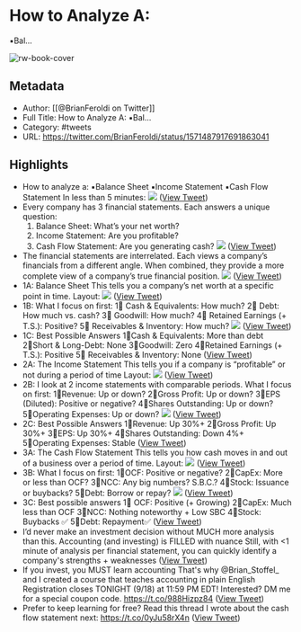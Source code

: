 # How to Analyze A:
▪️Bal...

![rw-book-cover](https://pbs.twimg.com/profile_images/1332873593525571584/btq0XlPB.jpg)

## Metadata
- Author: [[@BrianFeroldi on Twitter]]
- Full Title: How to Analyze A:
▪️Bal...
- Category: #tweets
- URL: https://twitter.com/BrianFeroldi/status/1571487917691863041

## Highlights
- How to analyze a:
  ▪️Balance Sheet
  ▪️Income Statement
  ▪️Cash Flow Statement
  In less than 5 minutes: 
  ![](https://pbs.twimg.com/media/Fc8JWUuWAAIUdBI.jpg) ([View Tweet](https://twitter.com/BrianFeroldi/status/1571487917691863041))
- Every company has 3 financial statements. 
  Each answers a unique question:
  1. Balance Sheet: What’s your net worth?
  2. Income Statement: Are you profitable?
  3. Cash Flow Statement: Are you generating cash? 
  ![](https://pbs.twimg.com/media/Fc8ErngWIAAc5oE.jpg) ([View Tweet](https://twitter.com/BrianFeroldi/status/1571487918929190914))
- The financial statements are interrelated.
  Each views a company’s financials from a different angle.
  When combined, they provide a more complete view of a company’s true financial position. 
  ![](https://pbs.twimg.com/media/Fc8Ew76XEAAUFuP.jpg) ([View Tweet](https://twitter.com/BrianFeroldi/status/1571487920170668033))
- 1A: Balance Sheet
  This tells you a company’s net worth at a specific point in time.
  Layout: 
  ![](https://pbs.twimg.com/media/Fc8FCe9XkAQ6h7e.jpg) ([View Tweet](https://twitter.com/BrianFeroldi/status/1571487921370193921))
- 1B: What I focus on first:
  1⃣ Cash & Equivalents: How much?
  2⃣ Debt: How much vs. cash?
  3⃣ Goodwill: How much?
  4⃣ Retained Earnings (+ T.S.): Positive?
  5⃣ Receivables & Inventory: How much? 
  ![](https://pbs.twimg.com/media/Fc8FiGnXEAA0nOF.jpg) ([View Tweet](https://twitter.com/BrianFeroldi/status/1571487922473295873))
- 1C: Best Possible Answers
  1⃣Cash & Equivalents: More than debt
  2⃣Short & Long-Debt: None
  3⃣Goodwill: Zero
  4⃣Retained Earnings (+ T.S.): Positive
  5⃣ Receivables & Inventory: None ([View Tweet](https://twitter.com/BrianFeroldi/status/1571487923887022080))
- 2A: The Income Statement
  This tells you if a company is “profitable” or not during a period of time
  Layout: 
  ![](https://pbs.twimg.com/media/Fc8GUujXEAAvMa2.jpg) ([View Tweet](https://twitter.com/BrianFeroldi/status/1571487925291941888))
- 2B: I look at 2 income statements with comparable periods.
  What I focus on first:
  1⃣Revenue: Up or down?
  2⃣Gross Profit: Up or down?
  3⃣EPS (Diluted): Positive or negative?
  4⃣Shares Outstanding: Up or down?
  5⃣Operating Expenses: Up or down? 
  ![](https://pbs.twimg.com/media/Fc8GoVaX0AMrlac.jpg) ([View Tweet](https://twitter.com/BrianFeroldi/status/1571487926713978880))
- 2C: Best Possible Answers
  1⃣Revenue: Up 30%+
  2⃣Gross Profit: Up 30%+
  3⃣EPS: Up 30%+
  4⃣Shares Outstanding: Down 4%+
  5⃣Operating Expenses: Stable ([View Tweet](https://twitter.com/BrianFeroldi/status/1571487928668528641))
- 3A: The Cash Flow Statement
  This tells you how cash moves in and out of a business over a period of time.
  Layout: 
  ![](https://pbs.twimg.com/media/Fc8HQQYXoAUdHr6.jpg) ([View Tweet](https://twitter.com/BrianFeroldi/status/1571487930195247109))
- 3B: What I focus on first:
  1⃣OCF: Positive or negative?
  2⃣CapEx: More or less than OCF?
  3⃣NCC: Any big numbers? S.B.C.?
  4⃣Stock: Issuance or buybacks?
  5⃣Debt: Borrow or repay? 
  ![](https://pbs.twimg.com/media/Fc8HfCyXEAEhbB4.jpg) ([View Tweet](https://twitter.com/BrianFeroldi/status/1571487932456005633))
- 3C: Best possible answers
  1⃣ OCF: Positive (+ Growing)
  2⃣CapEx: Much less than OCF
  3⃣NCC: Nothing noteworthy + Low SBC
  4⃣Stock: Buybacks ✅
  5⃣Debt: Repayment✅ ([View Tweet](https://twitter.com/BrianFeroldi/status/1571487934389395457))
- I’d never make an investment decision without MUCH more analysis than this.
  Accounting (and investing) is FILLED with nuance
  Still, with <1 minute of analysis per financial statement, you can quickly identify a company's strengths + weaknesses ([View Tweet](https://twitter.com/BrianFeroldi/status/1571487935505080326))
- If you invest, you MUST learn accounting
  That's why @Brian_Stoffel_ and I created a course that teaches accounting in plain English
  Registration closes TONIGHT (9/18) at 11:59 PM EDT!
  Interested? DM me for a special coupon code.
  https://t.co/988Hizpz84 ([View Tweet](https://twitter.com/BrianFeroldi/status/1571487936591400961))
- Prefer to keep learning for free?
  Read this thread I wrote about the cash flow statement next:
  https://t.co/0yJu58rX4n ([View Tweet](https://twitter.com/BrianFeroldi/status/1571487937732218880))

